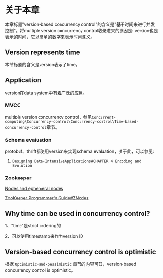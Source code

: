 # 关于本章

本章标题"version-based concurrency control"的含义是"基于时间来进行并发控制"。将multiple version concurrency control收录进来的原因是: version也是表示的时间，它以简单的数字来表示时间含义。



## Version represents time

本节标题的含义是version表示了time。



## Application

version在data system中有着广泛的应用。

### MVCC

multiple version concurrency control，参见`Concurrent-computing\Concurrency-control\Concurrency-control\Time-based-concurrency-control`章节。

### Schema evaluation

protobuf、thrift都使用version来实现schema evaluation，关于此，可以参见:

1) `Designing Data-IntensiveApplications#CHAPTER 4 Encoding and Evolution`

### Zookeeper

[Nodes and ephemeral nodes](https://zookeeper.apache.org/doc/r3.6.2/zookeeperOver.html#Nodes+and+ephemeral+nodes)

[ZooKeeper Programmer's Guide#ZNodes](https://zookeeper.apache.org/doc/r3.6.2/zookeeperProgrammers.html#sc_zkDataModel_znodes)

## Why time can be used in concurrency control?

1、"time"是strict ordering的

2、可以使用timestamp来作为version ID

## Version-based concurrency control is optimistic

根据 `Optimistic-and-pessimistic` 章节的内容可知，version-based concurrency control is optimistic。

